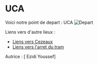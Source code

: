 # UCA
Voici notre point de depart :  UCA
![Depart](https://www.uca.fr/medias/photo/pme01-e1481650866860_1593520333506-jpg)

Liens vers d'autre lieux :

 - [Liens vers Cezeaux](cezeaux.md)
 - [Liens vers l'arret du tram](tram.md)


Autrice : [ Ezidi Youssef]
